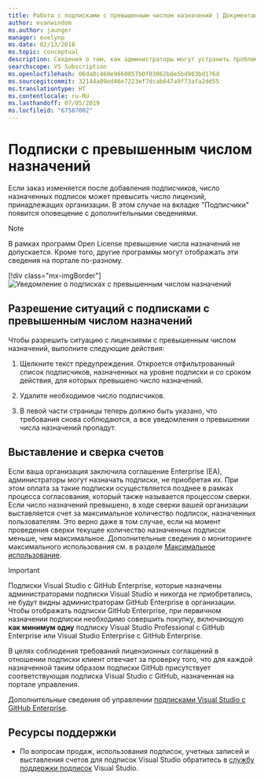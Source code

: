 ```yaml
---
title: Работа с подписками с превышенным числом назначений | Документация Майкрософт
author: evanwindom
ms.author: jaunger
manager: evelynp
ms.date: 02/13/2018
ms.topic: conceptual
description: Сведения о том, как администраторы могут устранить проблему, связанную с превышением числа назначений подписок
searchscope: VS Subscription
ms.openlocfilehash: 06da8c460e9660857b0f03062bde5bd983bd176d
ms.sourcegitcommit: 32144a09ed46e7223ef7dcab647a9f73afa2dd55
ms.translationtype: HT
ms.contentlocale: ru-RU
ms.lasthandoff: 07/05/2019
ms.locfileid: "67587002"
---
```

# <a name="overallocated-subscriptions"></a>Подписки с превышенным числом назначений

Если заказ изменяется после добавления подписчиков, число назначенных подписок может превысить число лицензий, принадлежащих организации. В этом случае на вкладке "Подписчики" появится оповещение с дополнительными сведениями.

> [!NOTE]
> В рамках программ Open License превышение числа назначений не допускается.  Кроме того, другие программы могут отображать эти сведения на портале по-разному.
>
> [!div class="mx-imgBorder"]
> ![Уведомление о подписках с превышенным числом назначений](_img/over-claimed/over-claimed-alert.png)

## <a name="resolving-overallocated-subscriptions"></a>Разрешение ситуаций с подписками с превышенным числом назначений

Чтобы разрешить ситуацию с лицензиями с превышенным числом назначений, выполните следующие действия:

1. Щелкните текст предупреждения. Откроется отфильтрованный список подписчиков, назначенных на уровне подписки и со сроком действия, для которых превышено число назначений. 

2. Удалите необходимое число подписчиков. 

3. В левой части страницы теперь должно быть указано, что требования снова соблюдаются, а все уведомления о превышении числа назначений пропадут. 

## <a name="billing-and-true-up"></a>Выставление и сверка счетов

Если ваша организация заключила соглашение Enterprise (EA), администраторы могут назначать подписки, не приобретая их. При этом оплата за такие подписки осуществляется позднее в рамках процесса согласования, который также называется процессом сверки.  Если число назначений превышено, в ходе сверки вашей организации выставляется счет за максимальное количество подписок, назначенных пользователям.  Это верно даже в том случае, если на момент проведения сверки текущее количество назначенных подписок меньше, чем максимальное.  Дополнительные сведения о мониторинге максимального использования см. в разделе [Максимальное использование](maximum-usage.md).

> [!Important]
> Подписки Visual Studio с GitHub Enterprise, которые назначены администраторами подписки Visual Studio и никогда не приобретались, не будут видны администраторам GitHub Enterprise в организации. Чтобы отображать подписки GitHub Enterprise, при первичном назначении подписки необходимо совершить покупку, включающую **как минимум одну** подписку Visual Studio Professional с GitHub Enterprise или Visual Studio Enterprise с GitHub Enterprise.  
>
> В целях соблюдения требований лицензионных соглашений в отношении подписки клиент отвечает за проверку того, что для каждой назначенной таким образом подписки GitHub присутствует соответствующая подписка Visual Studio с GitHub, назначенная на портале управления.

Дополнительные сведения об управлении [подписками Visual Studio с GitHub Enterprise](assign-github.md).

## <a name="support-resources"></a>Ресурсы поддержки

- По вопросам продаж, использования подписок, учетных записей и выставления счетов для подписок Visual Studio обратитесь в [службу поддержки подписок](https://visualstudio.microsoft.com/subscriptions/support/) Visual Studio.
